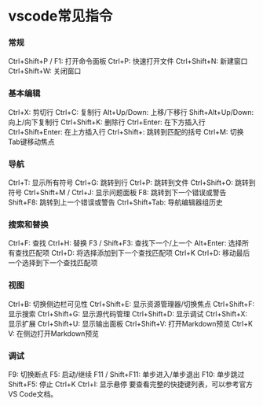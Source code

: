 # vscode常见指令


### 常规

Ctrl+Shift+P / F1: 打开命令面板
Ctrl+P: 快速打开文件
Ctrl+Shift+N: 新建窗口
Ctrl+Shift+W: 关闭窗口


### 基本编辑

Ctrl+X: 剪切行
Ctrl+C: 复制行
Alt+Up/Down: 上移/下移行
Shift+Alt+Up/Down: 向上/向下复制行
Ctrl+Shift+K: 删除行
Ctrl+Enter: 在下方插入行
Ctrl+Shift+Enter: 在上方插入行
Ctrl+Shift+\: 跳转到匹配的括号
Ctrl+M: 切换Tab键移动焦点


### 导航

Ctrl+T: 显示所有符号
Ctrl+G: 跳转到行
Ctrl+P: 跳转到文件
Ctrl+Shift+O: 跳转到符号
Ctrl+Shift+M / Ctrl+J: 显示问题面板
F8: 跳转到下一个错误或警告
Shift+F8: 跳转到上一个错误或警告
Ctrl+Shift+Tab: 导航编辑器组历史


### 搜索和替换

Ctrl+F: 查找
Ctrl+H: 替换
F3 / Shift+F3: 查找下一个/上一个
Alt+Enter: 选择所有查找匹配项
Ctrl+D: 将选择添加到下一个查找匹配项
Ctrl+K Ctrl+D: 移动最后一个选择到下一个查找匹配项


### 视图

Ctrl+B: 切换侧边栏可见性
Ctrl+Shift+E: 显示资源管理器/切换焦点
Ctrl+Shift+F: 显示搜索
Ctrl+Shift+G: 显示源代码管理
Ctrl+Shift+D: 显示调试
Ctrl+Shift+X: 显示扩展
Ctrl+Shift+U: 显示输出面板
Ctrl+Shift+V: 打开Markdown预览
Ctrl+K V: 在侧边打开Markdown预览


### 调试

F9: 切换断点
F5: 启动/继续
F11 / Shift+F11: 单步进入/单步退出
F10: 单步跳过
Shift+F5: 停止
Ctrl+K Ctrl+I: 显示悬停
要查看完整的快捷键列表，可以参考官方VS Code文档。